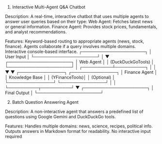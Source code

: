 1. Interactive Multi-Agent Q&A Chatbot


Description:
A real-time, interactive chatbot that uses multiple agents to answer user queries based on their type:
Web Agent: Fetches latest news or general information.
Finance Agent: Provides stock prices, fundamentals, and analyst recommendations.

Features:
Keyword-based routing to appropriate agents (news, stock, finance).
Agents collaborate if a query involves multiple domains.
Interactive console-based interface.
       ┌─────────────────────┐
       │      User Input     │
       └─────────────────────┘
                 │
                 ▼
       ┌─────────────────────┐
       │      Web Agent      │
       │  (DuckDuckGoTools) │
       └─────────────────────┘
                 │
      ┌──────────┴──────────┐
      │                     │
      ▼                     ▼
┌───────────────┐     ┌───────────────┐
│ Finance Agent │     │ Knowledge Base │
│ (YFinanceTools)│     │   (Optional)  │
└───────────────┘     └───────────────┘
      │                     │
      └──────────┬──────────┘
                 ▼
       ┌─────────────────────┐
       │    Final Output     │
       └─────────────────────┘


2. Batch Question Answering Agent


Description:
A non-interactive agent that answers a predefined list of questions using Google Gemini and DuckDuckGo tools.

Features:
Handles multiple domains: news, science, recipes, political info.
Outputs answers in Markdown format for readability.
No interactive input required